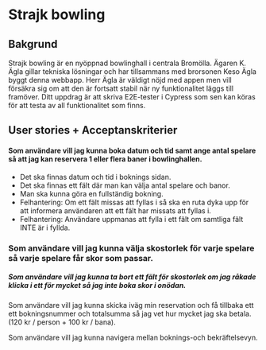# Strajk bowling

## Bakgrund

Strajk bowling är en nyöppnad bowlinghall i centrala Bromölla. Ägaren K. Ägla gillar tekniska lösningar och har tillsammans med brorsonen Keso Ägla byggt denna webbapp.
Herr Ägla är väldigt nöjd med appen men vill försäkra sig om att den är fortsatt stabil när ny funktionalitet läggs till framöver. Ditt uppdrag är att skriva E2E-tester i Cypress som sen kan köras för att testa av all funktionalitet som finns.

## User stories + Acceptanskriterier

#### Som användare vill jag kunna boka datum och tid samt ange antal spelare så att jag kan reservera 1 eller flera baner i bowlinghallen.
 - Det ska finnas datum och tid i boknings sidan. 
 - Det ska finnas ett fält där man kan välja antal spelare och banor.
 - Man ska kunna göra en fullständig bokning.
 - Felhantering: Om ett fält missas att fyllas i så ska en ruta dyka upp för att informera användaren att ett fält har missats att fyllas i.
 - Felhantering: Användare uppmanas att fylla i ett fält om samtliga fält INTE är i fyllda.

### Som användare vill jag kunna välja skostorlek för varje spelare så varje spelare får skor som passar.

##### Som användare vill jag kunna ta bort ett fält för skostorlek om jag råkade klicka i ett för mycket så jag inte boka skor i onödan.

Som användare vill jag kunna skicka iväg min reservation och få tillbaka ett ett bokningsnummer och totalsumma så jag vet hur mycket jag ska betala. (120 kr / person + 100 kr / bana).

Som användare vill jag kunna navigera mellan boknings-och bekräftelsevyn.
